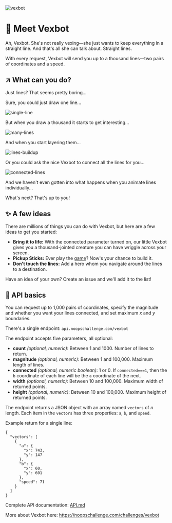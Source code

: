 
![vexbot](https://user-images.githubusercontent.com/212941/59231505-bb48a900-8b95-11e9-9ed0-acd620feaf76.png)

# 👋 Meet Vexbot

Ah, Vexbot. She's not really vexing—she just wants to keep everything in a straight line. And that's all she can talk about. Straight lines.

With every request, Vexbot will send you up to a thousand lines—two pairs of coordinates and a speed.

## ↗ What can you do?

Just lines? That seems pretty boring...

Sure, you could just draw one line...

![single-line](https://user-images.githubusercontent.com/212941/58451645-2475ea00-80c9-11e9-9823-80732512dcac.png)

But when you draw a thousand it starts to get interesting...

![many-lines](https://user-images.githubusercontent.com/212941/58451643-2475ea00-80c9-11e9-846f-7dfba6fc1182.png)

And when you start layering them...

![lines-buildup](https://user-images.githubusercontent.com/212941/58450916-12467c80-80c6-11e9-95ca-ade8288500a4.gif)

Or you could ask the nice Vexbot to connect all the lines for you...

![connected-lines](https://user-images.githubusercontent.com/212941/58451245-86355480-80c7-11e9-9fb7-72d1429b1a5c.png)

And we haven't even gotten into what happens when you animate lines individually...

What's next? That's up to you!

## ✨ A few ideas
There are millions of things you can do with Vexbot, but here are a few ideas to get you started:

- **Bring it to life:** With the connected parameter turned on, our little Vexbot gives you a thousand-jointed creature you can have wriggle across your screen.
- **Pickup Sticks:** Ever play the [game](https://en.wikipedia.org/wiki/Pick-up_sticks)? Now's your chance to build it.
- **Don't touch the lines:** Add a hero whom you navigate around the lines to a destination.

Have an idea of your own? Create an issue and we'll add it to the list!

## 🤖 API basics

You can request up to 1,000 pairs of coordinates, specify the magnitude and whether you want your lines connected, and set maximum *x* and *y* boundaries.

There's a single endpoint: `api.noopschallenge.com/vexbot`

The endpoint accepts five parameters, all optional:

- **count** *(optional, numeric)*: Between 1 and 1000. Number of lines to return.
- **magnitude** *(optional, numeric)*: Between 1 and 100,000. Maximum length of lines.
- **connected** *(optional, numeric boolean)*: 1 or 0. If `connected===1`, then the `b` coordinate of each line will be the `a` coordinate of the next.
- **width** *(optional, numeric)*: Between 10 and 100,000. Maximum width of returned points.
- **height** *(optional, numeric)*: Between 10 and 100,000. Maximum height of returned points.

The endpoint returns a JSON object with an array named `vectors` of *n* length. Each item in the `vectors` has three properties: `a`, `b`, and `speed`.

Example return for a single line:

```
{
  "vectors": [
    {
      "a": {
        "x": 743,
        "y": 147
      },
      "b": {
        "x": 60,
        "y": 601
      },
      "speed": 71
    }
  ]
}
```

Complete API documentation: [API.md](./API.md)

More about Vexbot here: https://noopschallenge.com/challenges/vexbot
